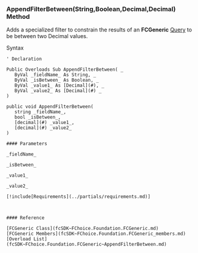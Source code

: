﻿### AppendFilterBetween(String,Boolean,Decimal,Decimal) Method

Adds a specialized filter to constrain the results of an **FCGeneric** [Query](fcSDK~FChoice.Foundation.FCGeneric~Query.md) to be between two Decimal values.

Syntax

```vbnet
' Declaration

Public Overloads Sub AppendFilterBetween( _
   ByVal _fieldName_ As String, _
   ByVal _isBetween_ As Boolean, _
   ByVal _value1_ As [Decimal](#), _
   ByVal _value2_ As [Decimal](#) _
) 

public void AppendFilterBetween( 
   string _fieldName_,
   bool _isBetween_,
   [decimal](#) _value1_,
   [decimal](#) _value2_
)

#### Parameters

_fieldName_

_isBetween_

_value1_

_value2_

[!include[Requirements](../partials/requirements.md)]



#### Reference

[FCGeneric Class](fcSDK~FChoice.Foundation.FCGeneric.md)  
[FCGeneric Members](fcSDK~FChoice.Foundation.FCGeneric_members.md)  
[Overload List](fcSDK~FChoice.Foundation.FCGeneric~AppendFilterBetween.md)